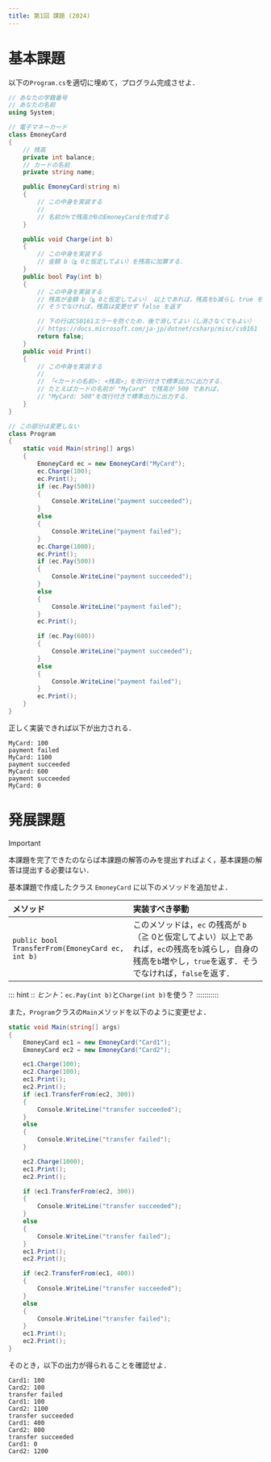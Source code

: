 ```yaml
---
title: 第1回 課題 (2024)
---
```


# 基本課題

以下の`Program.cs`を適切に埋めて，プログラム完成させよ．

```cs
// あなたの学籍番号
// あなたの名前
using System; 

// 電子マネーカード
class EmoneyCard 
{
    // 残高
    private int balance;
    // カードの名前
    private string name; 

    public EmoneyCard(string n) 
    {
        // この中身を実装する
        //
        // 名前がnで残高が0のEmoneyCardを作成する
    }

    public void Charge(int b) 
    {
        // この中身を実装する
        // 金額 b（≧ 0と仮定してよい）を残高に加算する．
    }
    public bool Pay(int b) 
    {
        // この中身を実装する
        // 残高が金額 b（≧ 0と仮定してよい） 以上であれば，残高をb減らし true を返す
        // そうでなければ，残高は変更せず false を返す

        // 下の行はCS0161エラーを防ぐため．後で消してよい（し消さなくてもよい） 
        // https://docs.microsoft.com/ja-jp/dotnet/csharp/misc/cs0161
        return false; 
    }
    public void Print() 
    {
        // この中身を実装する
        //
        // 「<カードの名前>: <残高>」を改行付きで標準出力に出力する．
        // たとえばカードの名前が "MyCard" で残高が 500 であれば，
        // "MyCard: 500"を改行付きで標準出力に出力する．
    }
}

// この部分は変更しない
class Program 
{
    static void Main(string[] args) 
    {
        EmoneyCard ec = new EmoneyCard("MyCard"); 
        ec.Charge(100);
        ec.Print(); 
        if (ec.Pay(500)) 
        {
            Console.WriteLine("payment succeeded");
        }
        else 
        {
            Console.WriteLine("payment failed"); 
        }
        ec.Charge(1000);
        ec.Print(); 
        if (ec.Pay(500)) 
        {
            Console.WriteLine("payment succeeded");
        }
        else 
        {
            Console.WriteLine("payment failed"); 
        }           
        ec.Print(); 

        if (ec.Pay(600)) 
        {
            Console.WriteLine("payment succeeded");
        }
        else 
        {
            Console.WriteLine("payment failed"); 
        }           
        ec.Print(); 
    }
}
```

正しく実装できれば以下が出力される．

```text
MyCard: 100
payment failed
MyCard: 1100
payment succeeded
MyCard: 600
payment succeeded
MyCard: 0
```

# 発展課題

> [!IMPORTANT]
> 本課題を完了できたのならば本課題の解答のみを提出すればよく，基本課題の解答は提出する必要はない．

基本課題で作成したクラス `EmoneyCard` に以下のメソッドを追加せよ．

| メソッド                                         | 実装すべき挙動                                                                                                                                                  |
| :----------------------------------------------- | :-------------------------------------------------------------------------------------------------------------------------------------------------------------- |
| `public bool TransferFrom(EmoneyCard ec, int b)` | このメソッドは，`ec` の残高が `b`（≧ 0と仮定してよい）以上であれば，`ec`の残高を`b`減らし，自身の残高を`b`増やし，`true`を返す．そうでなければ，`false`を返す． |

::: hint ::
*ヒント*：`ec.Pay(int b)`と`Charge(int b)`を使う？
:::::::::::
  
また，``Program``クラスの``Main``メソッドを以下のように変更せよ．

```cs
static void Main(string[] args) 
{ 
    EmoneyCard ec1 = new EmoneyCard("Card1"); 
    EmoneyCard ec2 = new EmoneyCard("Card2"); 

    ec1.Charge(100);
    ec2.Charge(100);
    ec1.Print();
    ec2.Print();
    if (ec1.TransferFrom(ec2, 300)) 
    {
        Console.WriteLine("transfer succeeded"); 
    } 
    else 
    {
        Console.WriteLine("transfer failed"); 
    }

    ec2.Charge(1000);
    ec1.Print();
    ec2.Print();

    if (ec1.TransferFrom(ec2, 300)) 
    {
        Console.WriteLine("transfer succeeded"); 
    } 
    else 
    {
        Console.WriteLine("transfer failed"); 
    }
    ec1.Print();
    ec2.Print(); 

    if (ec2.TransferFrom(ec1, 400)) 
    {
        Console.WriteLine("transfer succeeded"); 
    } 
    else 
    {
        Console.WriteLine("transfer failed"); 
    }
    ec1.Print();
    ec2.Print(); 
}
```

そのとき，以下の出力が得られることを確認せよ．

```text
Card1: 100 
Card2: 100 
transfer failed 
Card1: 100 
Card2: 1100 
transfer succeeded 
Card1: 400 
Card2: 800
transfer succeeded 
Card1: 0 
Card2: 1200
```
